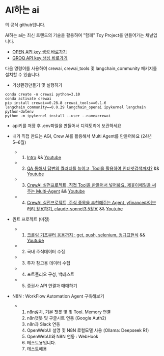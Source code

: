 ﻿# AI하는 ai

의 공식 github입니다.


AI하는 ai는 최신 트랜드의 기술을 활용하여 "함께" Toy Project를 만들어가는 채널입니다.

- [OPEN API key 생성 바로가기](https://platform.openai.com/api-keys)
- [GROQ API key 생성 바로가기](https://console.groq.com/keys)

다음 명령어를 사용하여 crewai, crewai_tools 및 langchain_community 패키지를 설치할 수 있습니다.

- 가상환경만들기 및 실행하기
```
conda create -n crewai python=3.10
conda activate crewai
pip install crewai==0.28.8 crewai_tools==0.1.6 langchain_community==0.0.29 langchain_openai ipykernel langchain python-dotenv
python -m ipykernel install --user --name=crewai
```

- api키를 저장 후 .env파일을 만들어서 디렉토리에 보관하세요

- 내가 직접 만드는 AGI, Crew AI를 활용해서 Multi Agent를 만들어봐요 (24년 5~6월)
    - 1. [Intro](https://github.com/jeong-wooseok/AIdoingai/blob/main/1%EA%B0%95/Create%20Agents%20to%20Research%20and%20Write%20an%20Article_jeong.ipynb)  &&  [Youtube](https://youtu.be/QKjNmGM_LFw?si=lBYAkc0bOtpLIbYM)
    - 2. [QA 통해서 답변의 퀄러티를 높이고, Tool을 활용하여 인터넷검색까지?](https://github.com/jeong-wooseok/AIdoingai/blob/main/CrewAI2_%EB%82%98%EB%A7%8C%EC%9D%98Agent%EB%A7%8C%EB%93%A4%EA%B8%B0/2%EA%B0%95_jeong.ipynb) &&  [Youtube](https://www.youtube.com/watch?v=Lv2ScMY6JWA)
    - 3. [CrewAI 실전프로젝트, 직접 Tool을 만들어서 넣어봐요. 제휴이메일을 써주는 Multi-Agent](https://github.com/jeong-wooseok/AIdoingai/blob/main/CrewAI3_%EC%97%85%EB%AC%B4%EC%A0%9C%ED%9C%B4%EC%9D%B4%EB%A9%94%EC%9D%BCAgent/3%EA%B0%95_jeong.ipynb) &&  [Youtube](https://www.youtube.com/watch?v=QCr2a8qmVtE)
    - 4. [CrewAI 실전프로젝트, 주식 종목을 추천해주는 Agent, yfinance라이브러리 활용하기, claude-sonnet3.5활용](https://github.com/jeong-wooseok/AIdoingai/blob/main/CrewAI4_%EC%A3%BC%EC%8B%9D%ED%88%AC%EC%9E%90%EC%A0%84%EB%9E%B5Agent/4%EA%B0%95_jeong.ipynb) &&  [Youtube](https://www.youtube.com/watch?v=5Hpvhq2heRw)
- 퀀트 프로젝트 (미정)
    - 1. [크롤링 기초부터 응용까지 : get, push, selenium, 정규표현식](https://github.com/jeong-wooseok/AIdoingai/blob/main/Quant1_%ED%81%AC%EB%A1%A4%EB%A7%81/%ED%81%AC%EB%A1%A4%EB%A7%81%EA%B8%B0%EC%B4%88%EB%B6%80%ED%84%B0%EC%9D%91%EC%9A%A9%EA%B9%8C%EC%A7%80.ipynb) &&  [Youtube](https://youtu.be/6QljRIThROU)
    - 2. 국내 주식데이터 수집
    - 3. 투자 참고용 데이터 수집
    - 4. 포트폴리오 구성, 백테스트
    - 5. 증권사 API 연결과 매매하기
- N8N : WorkFlow Automation Agent 구축해보기
    - 1. n8n섪치, 기본 챗봇 및 및 Tool. Memory 연결
      2. n8n챗봇 및 구글시트 연동 (Google Auth2)
      3. n8n과 Slack 연동
      4. OpenWebUI 설명 및 N8N 로컬모델 사용 (Ollama: Deepseek R1)
      5. OpenWebUI와 N8N 연동 : WebHook
	  6. 테스트용입니다.
      7. 테스트에용
